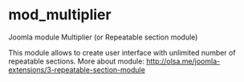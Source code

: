 # mod_multiplier
Joomla module Multiplier (or Repeatable section module)

This module allows to create user interface with unlimited number of repeatable sections.
More about module: http://olsa.me/joomla-extensions/3-repeatable-section-module

